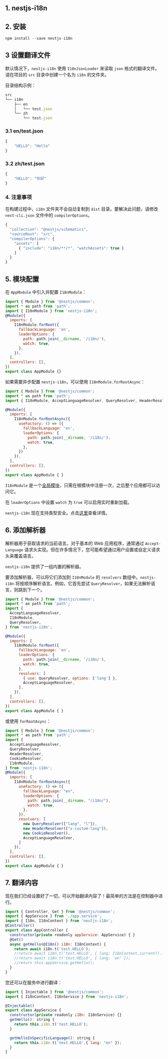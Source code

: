 ## 1. nestjs-i18n

## 2. 安装

```js
npm install --save nestjs-i18n
```

## 3 设置翻译文件

默认情况下，`nestjs-i18n` 使用 `I18nJsonLoader` 来读取 `json` 格式的翻译文件。请在项目的 `src` 目录中创建一个名为 `i18n` 的文件夹。

目录结构示例：

```js
src
└── i18n
    ├── en
    │   └── test.json
    └── zh
        └── test.json
```

### 3.1 en/test.json

```js
{
    "HELLO": "Hello"
}
```

### 3.2 zh/test.json

```js
{
    "HELLO": "你好"
}
```

### 4. 注意事项

在构建过程中，`i18n` 文件夹不会自动复制到 `dist` 目录。要解决此问题，请修改 `nest-cli.json` 文件中的 `compilerOptions`。

```js
{
  "collection": "@nestjs/schematics",
  "sourceRoot": "src",
  "compilerOptions": {
    "assets": [
      { "include": "i18n/**/*", "watchAssets": true }
    ]
  }
}
```

## 5. 模块配置

在 `AppModule` 中引入并配置 `I18nModule`：

```js
import { Module } from '@nestjs/common';
import * as path from 'path';
import { I18nModule } from 'nestjs-i18n';
@Module({
  imports: [
    I18nModule.forRoot({
      fallbackLanguage: 'en',
      loaderOptions: {
        path: path.join(__dirname, '/i18n/'),
        watch: true,
      },
    }),
  ],
  controllers: [],
})
export class AppModule {}
```

如果需要异步配置 `nestjs-i18n`，可以使用 `I18nModule.forRootAsync`：

```js
import { Module } from '@nestjs/common';
import * as path from 'path';
import { I18nModule, AcceptLanguageResolver, QueryResolver, HeaderResolver } from 'nestjs-i18n';

@Module({
  imports: [
    I18nModule.forRootAsync({
      useFactory: () => ({
        fallbackLanguage: 'en',
        loaderOptions: {
          path: path.join(__dirname, '/i18n/'),
          watch: true,
        },
      })
    }),
  ],
  controllers: [],
})
export class AppModule { }
```

`I18nModule` 是一个[全局模块](https://docs.nestjs.com/modules#global-modules)，只需在根模块中注册一次，之后整个应用都可以访问它。

在 `loaderOptions` 中设置 `watch` 为 `true` 可以启用实时重新加载。

`nestjs-i18n` 现在支持类型安全。点击[这里](https://nestjs-i18n.com/guides/type-safety)查看详情。

## 6. 添加解析器

解析器用于获取请求的当前语言。对于基本的 Web 应用程序，通常通过 `Accept-Language` 请求头实现。但在许多情况下，您可能希望通过用户设置或自定义请求头来覆盖语言。

`nestjs-i18n` 提供了一组内置的解析器。

要添加解析器，可以将它们添加到 `I18nModule` 的 `resolvers` 数组中。`nestjs-i18n` 将按顺序解析语言。例如，它首先尝试 `QueryResolver`，如果无法解析语言，则跳到下一个。

```js
import { Module } from '@nestjs/common';
import * as path from 'path';
import {
  AcceptLanguageResolver,
  I18nModule,
  QueryResolver,
} from 'nestjs-i18n';

@Module({
  imports: [
    I18nModule.forRoot({
      fallbackLanguage: 'en',
      loaderOptions: {
        path: path.join(__dirname, '/i18n/'),
        watch: true,
      },
      resolvers: [
        { use: QueryResolver, options: ['lang'] },
        AcceptLanguageResolver,
      ],
    }),
  ],
  controllers: [],
})
export class AppModule { }
```

或使用 `forRootAsync`：

```js
import { Module } from '@nestjs/common';
import * as path from 'path';
import {
  AcceptLanguageResolver,
  QueryResolver,
  HeaderResolver,
  CookieResolver,
  I18nModule,
} from 'nestjs-i18n';
@Module({
  imports: [
    I18nModule.forRootAsync({
      useFactory: () => ({
        fallbackLanguage: "en",
        loaderOptions: {
          path: path.join(__dirname, "/i18n/"),
          watch: true,
        },
      }),
      resolvers: [
        new QueryResolver(["lang", "l"]),
        new HeaderResolver(["x-custom-lang"]),
        new CookieResolver(),
        AcceptLanguageResolver,
      ]
    }),
  ],
  controllers: [],
})
export class AppModule { }
```

## 7. 翻译内容

现在我们已经设置好了一切，可以开始翻译内容了！最简单的方法是在控制器中进行。

```js
import { Controller, Get } from '@nestjs/common';
import { AppService } from './app.service';
import { I18n, I18nContext } from 'nestjs-i18n';
@Controller()
export class AppController {
  constructor(private readonly appService: AppService) { }
  @Get()
  async getHello(@I18n() i18n: I18nContext) {
    return await i18n.t('test.HELLO');
    //return await i18n.t('test.HELLO', { lang: I18nContext.current().lang });
    //return await i18n.t('test.HELLO', { lang: 'en' });
    //return this.appService.getHello();
  }
}
```

您还可以在服务中进行翻译：

```js
import { Injectable } from '@nestjs/common';
import { I18nContext, I18nService } from 'nestjs-i18n';

@Injectable()
export class AppService {
  constructor(private readonly i18n: I18nService) {}
  getHello(): string {
    return this.i18n.t('test.HELLO');
  }

  getHelloInSpecificLanguage(): string {
    return this.i18n.t('test.HELLO',{ lang: "en" });
  }
}
```
